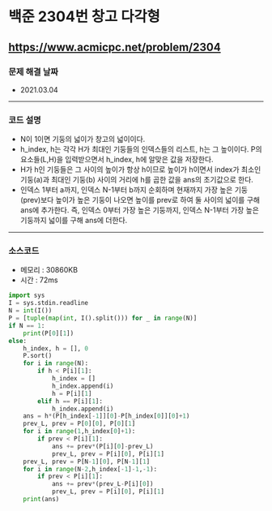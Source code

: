 # 백준 2304번 창고 다각형
https://www.acmicpc.net/problem/2304
---

### 문제 해결 날짜
- 2021.03.04
---

### 코드 설명
- N이 1이면 기둥의 넓이가 창고의 넓이이다.
- h_index, h는 각각 H가 최대인 기둥들의 인덱스들의 리스트, h는 그 높이이다. P의 요소들(L,H)을 입력받으면서 h_index, h에 알맞은 값을 저장한다.
- H가 h인 기둥들은 그 사이의 높이가 항상 h이므로 높이가 h이면서 index가 최소인 기둥(a)과 최대인 기둥(b) 사이의 거리에 h를 곱한 값을 ans의 초기값으로 한다.
- 인덱스 1부터 a까지, 인덱스 N-1부터 b까지 순회하며 현재까지 가장 높은 기둥(prev)보다 높이가 높은 기둥이 나오면 높이를 prev로 하여 둘 사이의 넓이를 구해 ans에 추가한다. 즉, 인덱스 0부터 가장 높은 기둥까지, 인덱스 N-1부터 가장 높은 기둥까지 넓이를 구해 ans에 더한다.
---

### 소스코드
- 메모리 : 30860KB
- 시간 : 72ms
```Python
import sys
I = sys.stdin.readline
N = int(I())
P = [tuple(map(int, I().split())) for _ in range(N)]
if N == 1:
    print(P[0][1])
else:
    h_index, h = [], 0
    P.sort()
    for i in range(N):
        if h < P[i][1]:
            h_index = []
            h_index.append(i)
            h = P[i][1]
        elif h == P[i][1]:
            h_index.append(i)
    ans = h*(P[h_index[-1]][0]-P[h_index[0]][0]+1)
    prev_L, prev = P[0][0], P[0][1]
    for i in range(1,h_index[0]+1):
        if prev < P[i][1]:
            ans += prev*(P[i][0]-prev_L)
            prev_L, prev = P[i][0], P[i][1]
    prev_L, prev = P[N-1][0], P[N-1][1]
    for i in range(N-2,h_index[-1]-1,-1):
        if prev < P[i][1]:
            ans += prev*(prev_L-P[i][0])
            prev_L, prev = P[i][0], P[i][1]
    print(ans)
```
